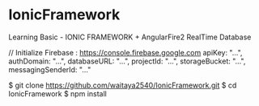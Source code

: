 # IonicFramework
Learning Basic - IONIC FRAMEWORK + AngularFire2 RealTime Database

// Initialize Firebase : https://console.firebase.google.com
  apiKey: "...",
  authDomain: "...",
  databaseURL: "...",
  projectId: "...",
  storageBucket: "...",
  messagingSenderId: "..."
  
  $ git clone https://github.com/waitaya2540/IonicFramework.git
  $ cd IonicFramework
  $ npm install
  
